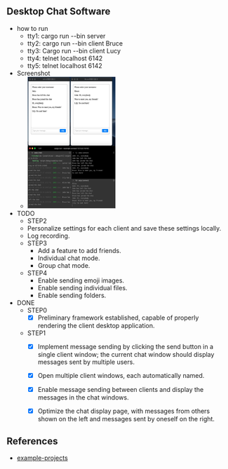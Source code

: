 ## Desktop Chat Software
- how to run
  - tty1: cargo run --bin server
  - tty2: cargo run --bin client Bruce
  - tty3: Cargo run --bin client Lucy 
  - tty4: telnet localhost 6142
  - tty5: telnet localhost 6142
- Screenshot
  - <img src="client.png" alt="drawing" style="width:200px;height: 300px"/>
- TODO
   - STEP2
    - Personalize settings for each client and save these settings locally.
    - Log recording.
  - STEP3
    - Add a feature to add friends.
    - Individual chat mode.
    - Group chat mode.
  - STEP4
    - Enable sending emoji images.
    - Enable sending individual files.
    - Enable sending folders.
- DONE
  - STEP0
    - [x] Preliminary framework established, capable of properly rendering the client desktop application.
  - STEP1
    - [x] Implement message sending by clicking the send button in a single client window; the current chat window should display messages sent by multiple users.
    - [x] Open multiple client windows, each automatically named.
    - [x] Enable message sending between clients and display the messages in the chat windows.
    - [x] Optimize the chat display page, with messages from others shown on the left and messages sent by oneself on the right.


## References
- [example-projects](https://github.com/DioxusLabs/example-projects)